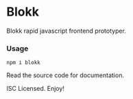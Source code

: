 # Blokk

Blokk rapid javascript frontend prototyper.

### Usage

```
npm i blokk
```

Read the source code for documentation.

ISC Licensed. Enjoy!
